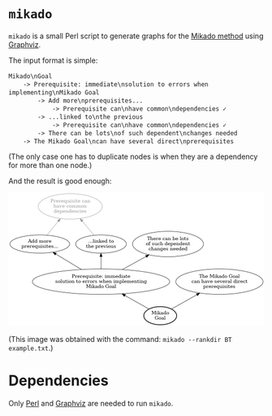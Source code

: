 # `mikado`

`mikado` is a small Perl script to generate graphs for the
[Mikado method](https://mikadomethod.info/) using
[Graphviz](https://graphviz.org/).

The input format is simple:

    Mikado\nGoal
        -> Prerequisite: immediate\nsolution to errors when implementing\nMikado Goal
            -> Add more\nprerequisites...
                -> Prerequisite can\nhave common\ndependencies ✓
            -> ...linked to\nthe previous
                -> Prerequisite can\nhave common\ndependencies ✓
            -> There can be lots\nof such dependent\nchanges needed
        -> The Mikado Goal\ncan have several direct\nprerequisites

(The only case one has to duplicate nodes is when they are a dependency
for more than one node.)

And the result is good enough:

<img src="example.png" />

(This image was obtained with the command: `mikado --rankdir BT example.txt`.)

# Dependencies

Only [Perl](https://www.perl.org/) and [Graphviz](https://graphviz.org/)
are needed to run `mikado`.
